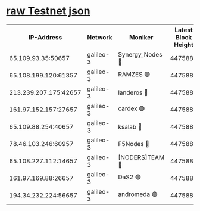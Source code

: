 [raw Testnet json](https://rpc-check.androt.stavr.tech/androt/rpcandrot_result.json)
=

<table><tr><th>IP-Address</th><th>Network</th><th>Moniker</th><th>Latest Block Height</th><th>Earliest Block Height</th><th>Catching Up</th><th>Tx Index</th><th>Voting Power</th><th>Scan Time</th></tr><tr><td>65.109.93.35:50657</td><td>galileo-3</td><td>Synergy_Nodes 🔴</td><td>4475889</td><td>0</td><td>False</td><td>on</td><td>960606</td><td>2024-01-01T22:51:31.179167112UTC</td></tr><tr><td>65.108.199.120:61357</td><td>galileo-3</td><td>RAMZES 🟢</td><td>4475888</td><td>1</td><td>False</td><td>on</td><td>0</td><td>2024-01-01T22:51:20.292046566UTC</td></tr><tr><td>213.239.207.175:42657</td><td>galileo-3</td><td>landeros 🔴</td><td>4475886</td><td>2642001</td><td>False</td><td>on</td><td>73</td><td>2024-01-01T22:51:08.284309976UTC</td></tr><tr><td>161.97.152.157:27657</td><td>galileo-3</td><td>cardex 🟢</td><td>4475889</td><td>2945323</td><td>False</td><td>on</td><td>0</td><td>2024-01-01T22:51:31.485462946UTC</td></tr><tr><td>65.109.88.254:40657</td><td>galileo-3</td><td>ksalab 🔴</td><td>4475887</td><td>3000356</td><td>False</td><td>on</td><td>31620</td><td>2024-01-01T22:51:15.865787962UTC</td></tr><tr><td>78.46.103.246:60957</td><td>galileo-3</td><td>F5Nodes 🔴</td><td>4475889</td><td>3057001</td><td>False</td><td>off</td><td>24</td><td>2024-01-01T22:51:31.803142934UTC</td></tr><tr><td>65.108.227.112:14657</td><td>galileo-3</td><td>[NODERS]TEAM 🔴</td><td>4475886</td><td>3176323</td><td>False</td><td>on</td><td>959621</td><td>2024-01-01T22:51:08.661151005UTC</td></tr><tr><td>161.97.169.88:26657</td><td>galileo-3</td><td>DaS2 🟢</td><td>4475887</td><td>4326001</td><td>False</td><td>on</td><td>0</td><td>2024-01-01T22:51:15.468428298UTC</td></tr><tr><td>194.34.232.224:56657</td><td>galileo-3</td><td>andromeda 🟢</td><td>4475887</td><td>4375887</td><td>False</td><td>off</td><td>0</td><td>2024-01-01T22:51:15.137009725UTC</td></tr></table>

